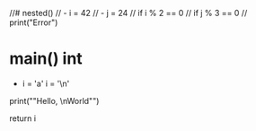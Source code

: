 //# nested()
//  - i = 42
//  - j = 24
//  if i % 2 == 0
//    if j % 3 == 0
//      print("Error")

# main() int
  - i = 'a'
  i = '\n'

  print("\"Hello, \nWorld\"")

  return i
